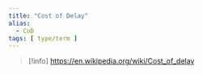 ```yaml
---
title: "Cost of Delay"
alias:
  - CoD
tags: [ type/term ]
---
```


> [!info]
> https://en.wikipedia.org/wiki/Cost_of_delay